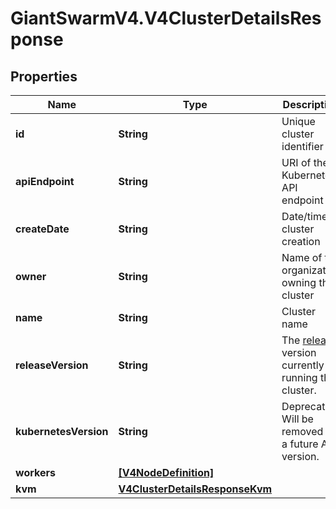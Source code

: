 # GiantSwarmV4.V4ClusterDetailsResponse

## Properties
Name | Type | Description | Notes
------------ | ------------- | ------------- | -------------
**id** | **String** | Unique cluster identifier | [optional] 
**apiEndpoint** | **String** | URI of the Kubernetes API endpoint | [optional] 
**createDate** | **String** | Date/time of cluster creation | [optional] 
**owner** | **String** | Name of the organization owning the cluster | [optional] 
**name** | **String** | Cluster name | [optional] 
**releaseVersion** | **String** | The [release](https://docs.giantswarm.io/api/#tag/releases) version currently running this cluster.  | [optional] 
**kubernetesVersion** | **String** | Deprecated. Will be removed in a future API version. | [optional] 
**workers** | [**[V4NodeDefinition]**](V4NodeDefinition.md) |  | [optional] 
**kvm** | [**V4ClusterDetailsResponseKvm**](V4ClusterDetailsResponseKvm.md) |  | [optional] 


